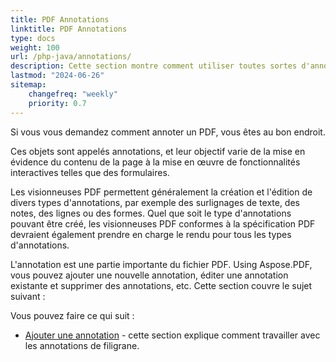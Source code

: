 ```yaml
---
title: PDF Annotations 
linktitle: PDF Annotations
type: docs
weight: 100
url: /php-java/annotations/
description: Cette section montre comment utiliser toutes sortes d'annotations dans votre fichier PDF avec la bibliothèque Aspose.PDF. Apprenez à dessiner, ouvrir ou ajouter une annotation avec PHP.
lastmod: "2024-06-26"    
sitemap:
    changefreq: "weekly"
    priority: 0.7
---
```


Si vous vous demandez comment annoter un PDF, vous êtes au bon endroit.

Ces objets sont appelés annotations, et leur objectif varie de la mise en évidence du contenu de la page à la mise en œuvre de fonctionnalités interactives telles que des formulaires.

Les visionneuses PDF permettent généralement la création et l'édition de divers types d'annotations, par exemple des surlignages de texte, des notes, des lignes ou des formes. Quel que soit le type d'annotations pouvant être créé, les visionneuses PDF conformes à la spécification PDF devraient également prendre en charge le rendu pour tous les types d'annotations.

L'annotation est une partie importante du fichier PDF.
 Using Aspose.PDF, vous pouvez ajouter une nouvelle annotation, éditer une annotation existante et supprimer des annotations, etc. Cette section couvre le sujet suivant :

Vous pouvez faire ce qui suit :

- [Ajouter une annotation](/pdf/php-java/add-delete-and-get-annotation/) - cette section explique comment travailler avec les annotations de filigrane.